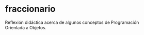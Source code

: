 # fraccionario
Reflexión didáctica acerca de algunos conceptos de Programación Orientada a Objetos.
